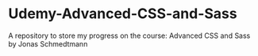 # Udemy-Advanced-CSS-and-Sass
A repository to store my progress on the course: Advanced CSS and Sass by Jonas Schmedtmann
